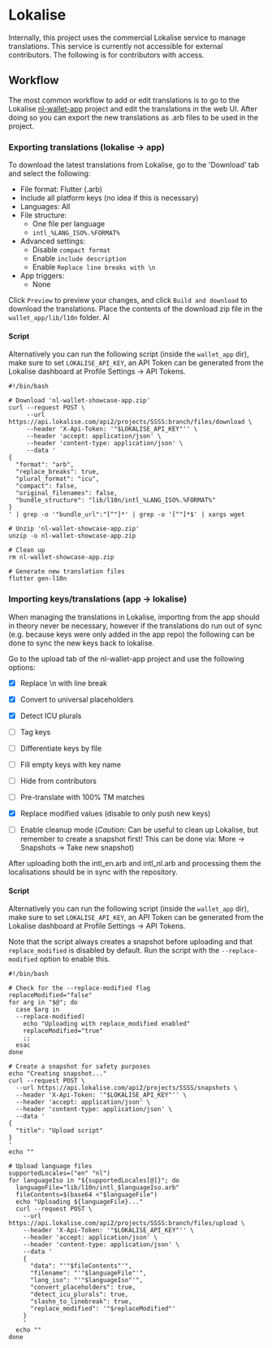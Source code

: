 # Lokalise

Internally, this project uses the commercial Lokalise service to manage translations. This service is currently not accessible for external contributors. The following is for contributors with access.

## Workflow
The most common workflow to add or edit translations is to go to the Lokalise [nl-wallet-app](https://app.lokalise.com/project/SSSS/) project and edit the translations in the web UI. After doing so you can export the new translations as .arb files to be used in the project.

### Exporting translations (lokalise -> app)

To download the latest translations from Lokalise, go to the 'Download' tab and select the following:

- File format: Flutter (.arb)
- Include all platform keys (no idea if this is necessary)
- Languages: All
- File structure:
   - One file per language
   - `intl_%LANG_ISO%.%FORMAT%`
- Advanced settings:
   - Disable `compact format`
   - Enable `include description`
   - Enable `Replace line breaks with \n`
- App triggers:
   - None

Click `Preview` to preview your changes, and click `Build and download` to download the translations.
Place the contents of the download zip file in the `wallet_app/lib/l10n` folder.
Al

#### Script

Alternatively you can run the following script (inside the `wallet_app` dir), make sure to set `LOKALISE_API_KEY`, an API Token can be generated from the Lokalise dashboard at Profile Settings -> API Tokens.

```
#!/bin/bash

# Download 'nl-wallet-showcase-app.zip' 
curl --request POST \
     --url https://api.lokalise.com/api2/projects/SSSS:branch/files/download \
     --header 'X-Api-Token: '"$LOKALISE_API_KEY"'' \
     --header 'accept: application/json' \
     --header 'content-type: application/json' \
     --data '
{
  "format": "arb",
  "replace_breaks": true,
  "plural_format": "icu",
  "compact": false,
  "original_filenames": false,
  "bundle_structure": "lib/l10n/intl_%LANG_ISO%.%FORMAT%"
}
' | grep -o '"bundle_url":"[^"]*' | grep -o '[^"]*$' | xargs wget

# Unzip 'nl-wallet-showcase-app.zip'
unzip -o nl-wallet-showcase-app.zip

# Clean up
rm nl-wallet-showcase-app.zip

# Generate new translation files
flutter gen-l10n
```

### Importing keys/translations (app -> lokalise)

When managing the translations in Lokalise, importing from the app should in theory never be necessary, however if the translations do run out of sync (e.g. because keys were only added in the app repo) the following can be done to sync the new keys back to lokalise.

Go to the upload tab of the nl-wallet-app project and use the following options:

- [x] Replace \n with line break 
- [x] Convert to universal placeholders 
- [x] Detect ICU plurals 

- [ ] Tag keys 
- [ ] Differentiate keys by file 
- [ ] Fill empty keys with key name 
- [ ] Hide from contributors 
- [ ] Pre-translate with 100% TM matches 
- [x] Replace modified values (disable to only push new keys)
- [ ] Enable cleanup mode  (*Caution*: Can be useful to clean up Lokalise, but remember to create a snapshot first! This can be done via: More -> Snapshots -> Take new snapshot)

After uploading both the intl_en.arb and intl_nl.arb and processing them the localisations should be in sync with the repository.

#### Script

Alternatively you can run the following script (inside the `wallet_app` dir), make sure to set `LOKALISE_API_KEY`, an API Token can be generated from the Lokalise dashboard at Profile Settings -> API Tokens. 

Note that the script always creates a snapshot before uploading and that `replace_modified` is disabled by default. Run the script with the `--replace-modified` option to enable this.

```
#!/bin/bash

# Check for the --replace-modified flag
replaceModified="false"
for arg in "$@"; do
  case $arg in
  --replace-modified)
    echo "Uploading with replace_modified enabled"
    replaceModified="true"
    ;;
  esac
done

# Create a snapshot for safety purposes
echo "Creating snapshot..."
curl --request POST \
  --url https://api.lokalise.com/api2/projects/SSSS/snapshots \
  --header 'X-Api-Token: '"$LOKALISE_API_KEY"'' \
  --header 'accept: application/json' \
  --header 'content-type: application/json' \
  --data '
{
  "title": "Upload script"
}
'
echo ""

# Upload language files
supportedLocales=("en" "nl")
for languageIso in "${supportedLocales[@]}"; do
  languageFile="lib/l10n/intl_$languageIso.arb"
  fileContents=$(base64 <"$languageFile")
  echo "Uploading ${languageFile}..."
  curl --request POST \
    --url https://api.lokalise.com/api2/projects/SSSS:branch/files/upload \
    --header 'X-Api-Token: '"$LOKALISE_API_KEY"'' \
    --header 'accept: application/json' \
    --header 'content-type: application/json' \
    --data '
    {
      "data": "'"$fileContents"'",
      "filename": "'"$languageFile"'",
      "lang_iso": "'"$languageIso"'",
      "convert_placeholders": true,
      "detect_icu_plurals": true,
      "slashn_to_linebreak": true,
      "replace_modified": '"$replaceModified"'
    }
    '
  echo ""
done

```